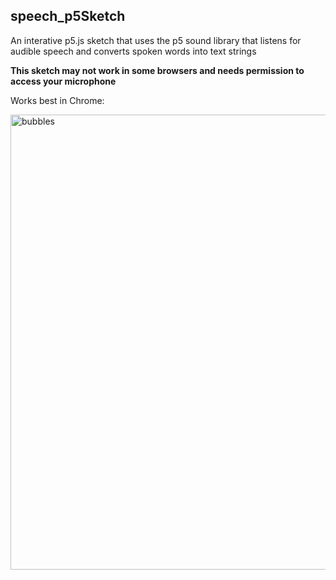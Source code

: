 ## speech_p5Sketch
An interative p5.js sketch that uses the p5 sound library that listens for audible speech and converts spoken words into text strings

**This sketch may not work in some browsers and needs permission to access your microphone**

Works best in Chrome:

<img width="728" alt="bubbles" src="https://user-images.githubusercontent.com/36819928/126588244-004e2e72-264f-45ee-9a0f-d5015c142820.png">

 

